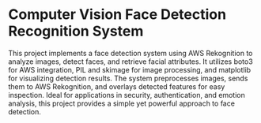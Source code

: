 # Computer Vision Face Detection Recognition System
This project implements a face detection system using AWS Rekognition to analyze images, detect faces, and retrieve facial attributes. It utilizes boto3 for AWS integration, PIL and skimage for image processing, and matplotlib for visualizing detection results. The system preprocesses images, sends them to AWS Rekognition, and overlays detected features for easy inspection. Ideal for applications in security, authentication, and emotion analysis, this project provides a simple yet powerful approach to face detection.
